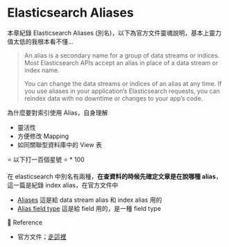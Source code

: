 # Elasticsearch Aliases

本章紀錄 Elasticsearch Aliases (別名)，以下為官方文件靈魂說明，基本上靈力值太低的我根本看不懂...

> An alias is a secondary name for a group of data streams or indices. Most Elasticsearch APIs accept an alias in place of a data stream or index name.
>
> You can change the data streams or indices of an alias at any time. If you use aliases in your application’s Elasticsearch requests, you can reindex data with no downtime or changes to your app’s code.

為什麼要對索引使用 Alias，自身理解

* 靈活性
* 方便修改 Mapping
* 如同關聯型資料庫中的 View 表

:star: 以下打一百個星號 :star: * 100

在 elasticsearch 中別名有兩種，**在查資料的時候先確定文章是在說哪種 alias**，這一篇是紀錄  index alias，在官方文件中

* [Aliases](https://www.elastic.co/guide/en/elasticsearch/reference/current/aliases.html) 這是給 data stream alias 和  index alias 用的
* [Alias field type](https://www.elastic.co/guide/en/elasticsearch/reference/current/field-alias.html) 這是給 field 用的，是一種 field type

:blue_book: Reference

* 官方文件；[走這裡](https://www.elastic.co/guide/en/elasticsearch/reference/current/aliases.html)